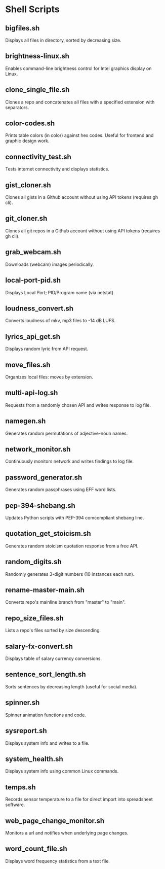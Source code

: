 # Shell Scripts

## bigfiles.sh
Displays  all files in directory, sorted by decreasing size.

## brightness-linux.sh
Enables command-line brightness control for Intel graphics display on Linux.

## clone_single_file.sh
Clones a repo and concatenates all files with a specified extension with separators.

## color-codes.sh
Prints table colors (in color) against hex codes. Useful for frontend and graphic design work.

## connectivity_test.sh
Tests internet connectivity and displays statistics.

## gist_cloner.sh
Clones all gists in a Github account without using API tokens (requires gh cli).

## git_cloner.sh
Clones all git repos in a Github account without using API tokens (requires gh cli).

## grab_webcam.sh
Downloads (webcam) images periodically.

## local-port-pid.sh
Displays Local Port; PID/Program name (via netstat).

## loudness_convert.sh
Converts loudness of mkv, mp3 files to -14 dB LUFS.

## lyrics_api_get.sh
Displays random lyric from API request.

## move_files.sh
Organizes local files: moves by extension.

## multi-api-log.sh
Requests from a randomly chosen API and writes response to log file.

## namegen.sh
Generates random permutations of adjective-noun names.

## network_monitor.sh
Continuously monitors network and writes findings to log file.

## password_generator.sh
Generates random passphrases using EFF word lists.

## pep-394-shebang.sh
Updates Python scripts with PEP-394 comcompliant shebang line.

## quotation_get_stoicism.sh
Generates random stoicism quotation response from a free API.

## random_digits.sh
Randomly generates 3-digit numbers (10 instances each run).

## rename-master-main.sh
Converts repo's mainline branch from "master" to "main".

## repo_size_files.sh
Lists a repo's files sorted by size descending.

## salary-fx-convert.sh
Displays table of salary currency conversions.

## sentence_sort_length.sh
Sorts sentences by decreasing length (useful for social media).

## spinner.sh
Spinner animation functions and code.

## sysreport.sh
Displays system info and writes to a file.

## system_health.sh
Displays system info using common Linux commands.

## temps.sh
Records sensor temperature to a file for direct import into spreadsheet software.

## web_page_change_monitor.sh
Monitors a url and notifies when underlying page changes.

## word_count_file.sh
Displays word frequency statistics from a text file.

